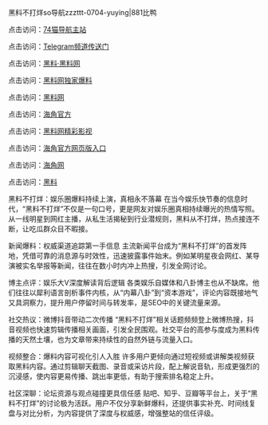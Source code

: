 黑料不打烊so导航zzzttt-0704-yuying|881比鸭

点击访问：<a href="https://74mao.com/">74猫导航主站</a>

点击访问：<a href="https://74mao.com/">Telegram频道传送门</a>

点击访问：<a href="https://heiliaolvzlu3.pages.dev">黑料·黑料网</a>

点击访问：<a href="https://heiliaoyvnrda.pages.dev">黑料网独家爆料</a>

点击访问：<a href="https://haef.pages.dev/">黑料网</a>

点击访问：<a href="https://gdas.pages.dev/">海角官方</a>

点击访问：<a href="https://sdfsh.pages.dev/">黑料网精彩影视</a>

点击访问：<a href="https://sdbsd.pages.dev/">海角官方网页版入口</a>

点击访问：<a href="https://ert-6he.pages.dev/">海角网</a>

点击访问：<a href="https://gbs-3wd.pages.dev/">黑料</a>

黑料不打烊：娱乐圈爆料持续上演，真相永不落幕
在当今娱乐快节奏的信息时代，“黑料不打烊”不仅是一句口号，更是网友对娱乐圈真相持续曝光的热情写照。从一线明星到网红主播，从私生活揭秘到行业潜规则，黑料从不打烊，热点接连不断，让吃瓜群众目不暇接。

新闻爆料：权威渠道追踪第一手信息
主流新闻平台成为“黑料不打烊”的首发阵地，凭借可靠的消息源与时效性，迅速披露事件始末。例如某明星夜会网红、某导演被实名举报等新闻，往往在数小时内冲上热搜，引发全网讨论。

博主点评：娱乐大V深度解读背后逻辑
各类娱乐自媒体和八卦博主也从不缺席。他们往往以犀利语言剖析事件内核，从“内幕八卦”到“资本游戏”，评论内容既接地气又具洞察力，提升用户停留时间与转发率，是SEO中的关键流量来源。

社交热议：微博抖音带动二次传播
“黑料不打烊”相关话题频频登上微博热搜，抖音视频也快速剪辑传播相关画面，引发全民围观。社交平台的高参与度成为黑料传播的天然土壤，也为文章带来持续性的自然外链与流量入口。

视频整合：爆料内容可视化引人入胜
许多用户更倾向通过短视频或讲解类视频获取黑料内容。通过剪辑聊天截图、录音或采访片段，配上解说音轨，形成更强烈的沉浸感，使内容更易传播、跳出率更低，有助于搜索排名稳定上升。

社区深聊：论坛资源与观点碰撞更具信任感
贴吧、知乎、豆瓣等平台上，关于“黑料不打烊”的讨论极为活跃。用户不仅分享新鲜爆料，还提供事实补充、时间线复盘与对比分析，为内容提供了深度与权威感，增强整站的信任评级。
